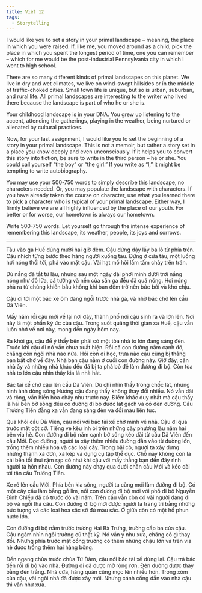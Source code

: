 ```yaml
---
title: Viết 12
tags:
  - Storytelling
---
```


I would like you to set a story in your primal landscape – meaning, the place in which you were raised. If, like me, you moved around as a child, pick the place in which you spent the longest period of time, one you can remember – which for me would be the post-industrial Pennsylvania city in which I went to high school.

There are so many different kinds of primal landscapes on this planet. We live in dry and wet climates, we live on wind-swept hillsides or in the middle of traffic-choked cities. Small town life is unique, but so is urban, suburban, and rural life. All primal landscapes are interesting to the writer who lived there because the landscape is part of who he or she is.

Your childhood landscape is in your DNA. You grew up listening to the accent, attending the gatherings, playing in the weather, being nurtured or alienated by cultural practices.

Now, for your last assignment, I would like you to set the beginning of a story in your primal landscape. This is not a memoir, but rather a story set in a place you know deeply and even unconsciously. If it helps you to convert this story into fiction, be sure to write in the third person – he or she. You could call yourself “the boy” or “the girl.” If you write as “I,” it might be tempting to write autobiography.

You may use your 500-750 words to simply describe this landscape, no characters needed. Or, you may populate the landscape with characters. If you have already taken the course on character, use what you learned there to pick a character who is typical of your primal landscape. Either way, I firmly believe we are all highly influenced by the place of our youth. For better or for worse, our hometown is always our hometown.

Write 500-750 words. Let yourself go through the intense experience of remembering this landscape, its weather, people, its joys and sorrows.

---

Tàu vào ga Huế đúng mười hai giờ đêm. Cậu đứng dậy lấy ba lô từ phía trên. Cậu nhích từng bước theo hàng người xuống tàu. Đứng ở cửa tàu, một luồng hơi nóng thổi tới, phả vào mặt cậu. Vài hạt mồ hôi lấm tấm chảy trên trán.

Dù nắng đã tắt từ lâu, nhưng sau một ngày dài phơi mình dưới trời nắng nóng như đổ lửa, cả tường và nền của sân ga đều đã quá nóng. Hơi nóng phả ra từ chúng khiến bầu không khí ban đêm trở nên bức bối và khó chịu.

Cậu đi tới một bác xe ôm đang ngồi trước nhà ga, và nhờ bác chở lên cầu Dã Viên.

Mấy năm rồi cậu mới về lại nơi đây, thành phố nơi cậu sinh ra và lớn lên. Nơi này là một phần ký ức của cậu. Trong suốt quãng thời gian xa Huế, cậu vẫn luôn nhớ về nơi này, mong đến ngày hôm nay.

Ra khỏi ga, cậu để ý thấy bên phải có một tòa nhà to lớn đang sáng đèn. Trước khi cậu đi nó vẫn chưa xuất hiện. Rồi cả con đường nằm cạnh đó, chẳng còn ngôi nhà nào nữa. Hồi còn đi học, trưa nào cậu cũng bị thằng bạn bắt chở về đây. Nhà bạn cậu nằm ở cuối con đường này. Giờ đây, căn nhà ấy và những nhà khác đều đã bị ta phá bỏ để làm đường đi bộ. Còn tòa nhà to lớn cậu nhìn thấy kia là nhà hát.

Bác tài xế chở cậu lên cầu Dã Viên. Dù chỉ nhìn thấy trong chốc lát, nhưng hình ảnh dòng sông Hương cậu đang thấy không thay đổi nhiều. Nó vẫn dài và rộng, vẫn hiền hòa chảy như trước nay. Điểm khác duy nhất mà cậu thấy là hai bên bờ sông đều có đường đi bộ được lát gạch và có đèn đường. Cầu Trường Tiền đằng xa vẫn đang sáng đèn và đổi màu liên tục.

Qua khỏi cầu Dã Viên, cậu nói với bác tài xế chở mình về nhà. Cậu đi qua trước mặt cột cờ. Tiếng ve kêu inh ỏi trên những cây phượng lâu năm hai bên vỉa hè. Con đường đi bộ nằm cạnh bờ sông kéo dài từ cầu Dã Viên đến cầu Mới. Dọc đường, người ta xây thêm nhiều đường dẫn vào từ đường lớn, trồng thêm nhiều hoa và các loại cây. Trong bãi cỏ, người ta xây dựng những thanh xà đơn, xà kép và dụng cụ tập thể dục. Chỗ này không còn là cái bến tối thui rậm rạp cỏ như khi cậu với mấy thằng bạn đến đây rình người ta hôn nhau. Con đường này chạy qua dưới chân cầu Mới và kéo dài tới tận cầu Trường Tiền.

Xe rẽ lên cầu Mới. Phía bên kia sông, người ta cũng mới làm đường đi bộ. Có một cây cầu làm bằng gỗ lim, nối con đường đi bộ mới với phố đi bộ Nguyễn Đình Chiểu đã có trước đó vài năm. Trên cầu vẫn còn có vài người đang đi bộ và ngồi thả câu. Con đường đi bộ mới được người ta trang trí bằng những bức tượng và các loại hoa sặc sỡ đủ màu sắc. Ở giữa còn có một hồ phun nước lớn.

Con đường đi bộ nằm trước trường Hai Bà Trưng, trường cấp ba của cậu. Cậu ngắm nhìn ngôi trường cũ thật kỹ. Nó vẫn y như xưa, chẳng có gì thay đổi. Nhưng phía trước mặt cổng trường có thêm những chậu lớn và trên vỉa hè được trồng thêm hai hàng bông.

Đến ngang chùa trước chùa Từ Đàm, cậu nói bác tài xế dừng lại. Cậu trả bác tiền rồi đi bộ vào nhà. Đường đi đã được mở rộng rơn. Đèn đường được thay bằng đèn trắng. Nhà cửa, hàng quán cũng mọc lên nhiều hơn. Trong xóm của cậu, vài ngôi nhà đã được xây mới. Nhưng cánh cổng dẫn vào nhà cậu thì vẫn như xưa.

